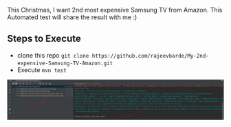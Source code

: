This Christmas, I want 2nd most expensive Samsung TV from Amazon. This Automated test will share the result with me :)

## Steps to Execute

* clone this repo `git clone https://github.com/rajeevbarde/My-2nd-expensive-Samsung-TV-Amazon.git`
* Execute `mvn test`

![img.png](img.png)

